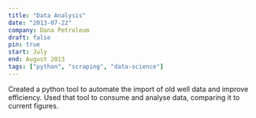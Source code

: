 ```yaml
---
title: "Data Analysis"
date: "2013-07-22"
company: Dana Petroleum
draft: false
pin: true
start: July
end: August 2013
tags: ["python", "scraping", "data-science"]
---
```


Created a python tool to automate the import of old well data and
improve efficiency. Used that tool to consume and analyse data,
comparing it to current figures.